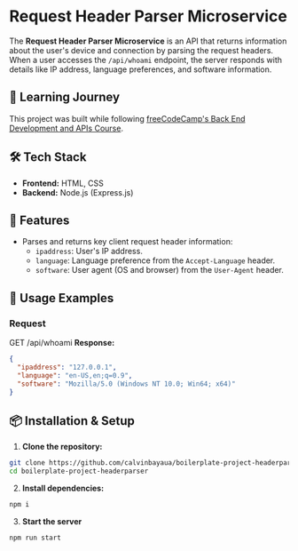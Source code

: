# Request Header Parser Microservice

The **Request Header Parser Microservice** is an API that returns information about the user's device and connection by parsing the request headers. When a user accesses the `/api/whoami` endpoint, the server responds with details like IP address, language preferences, and software information.


## 📖 Learning Journey
This project was built while following [freeCodeCamp's Back End Development and APIs Course](https://www.freecodecamp.org/learn/back-end-development-and-apis).

## 🛠️ Tech Stack
- **Frontend:** HTML, CSS
- **Backend:** Node.js (Express.js)

## 🎯 Features
- Parses and returns key client request header information:
  - `ipaddress`: User's IP address.
  - `language`: Language preference from the `Accept-Language` header.
  - `software`: User agent (OS and browser) from the `User-Agent` header.

## 🚀 Usage Examples

### Request
GET /api/whoami
**Response:**
```json
{
  "ipaddress": "127.0.0.1",
  "language": "en-US,en;q=0.9",
  "software": "Mozilla/5.0 (Windows NT 10.0; Win64; x64)"
}
```

## 📦 Installation & Setup
1. **Clone the repository:**
  ```sh
  git clone https://github.com/calvinbayaua/boilerplate-project-headerparser.git
  cd boilerplate-project-headerparser
  ```
2. **Install dependencies:**
  ```sh
  npm i
  ```
3. **Start the server**
  ```sh
  npm run start
  ```
